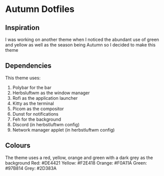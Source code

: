 # Autumn Dotfiles

## Inspiration
I was working on another theme when I noticed the abundant use of green and yellow as well as the season being Autumn so I decided to make this theme

## Dependencies
This theme uses:
1. Polybar for the bar
2. Herbsluftwm as the window manager
3. Rofi as the application launcher
4. Kitty as the terminal
5. Picom as the compositor
6. Dunst for notifications
7. Feh for the background
8. Discord (in herbstluftwm config)
9. Network manager applet (in herbstluftwm config)

## Colours
The theme uses a red, yellow, orange and green with a dark grey as the background
Red: #DE4421 
Yellow: #F2E418 
Orange: #F0A11A 
Green: #97B814 
Grey:  #2D383A 
